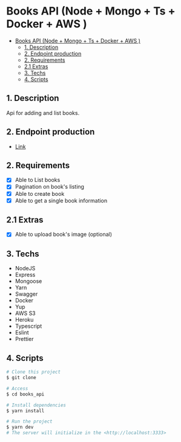 # Books API (Node + Mongo + Ts + Docker + AWS )

- [Books API (Node + Mongo + Ts + Docker + AWS )](#books-api-node--mongo--ts--docker--aws-)
  - [1. Description](#1-description)
  - [2. Endpoint production](#2-endpoint-production)
  - [2. Requirements](#2-requirements)
  - [2.1 Extras](#21-extras)
  - [3. Techs](#3-techs)
  - [4. Scripts](#4-scripts)

## 1. Description

Api for adding and list books.

## 2. Endpoint production

- [Link](http://ec2-18-228-44-87.sa-east-1.compute.amazonaws.com:3333/books)

## 2. Requirements

- [x] Able to List books
- [x] Pagination on book's listing
- [x] Able to create book
- [x] Able to get a single book information

## 2.1 Extras

- [x] Able to upload book's image (optional)

## 3. Techs

- NodeJS
- Express
- Mongoose
- Yarn
- Swagger
- Docker
- Yup
- AWS S3
- Heroku
- Typescript
- Eslint
- Prettier

## 4. Scripts

```bash
# Clone this project
$ git clone

# Access
$ cd books_api

# Install dependencies
$ yarn install

# Run the project
$ yarn dev
# The server will initialize in the <http://localhost:3333>
```

